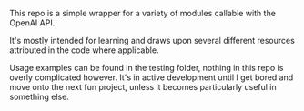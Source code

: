 This repo is a simple wrapper for a variety of modules callable with the OpenAI API.

It's mostly intended for learning and draws upon several different resources attributed in the code where applicable.

Usage examples can be found in the testing folder, nothing in this repo is overly complicated however. It's in active development until I get bored and move onto the next fun project, unless it becomes particularly useful in something else.